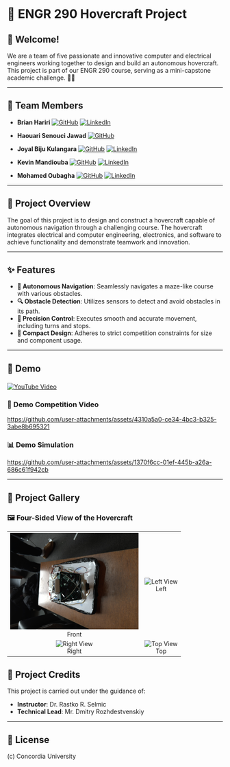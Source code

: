 # 🚀 ENGR 290 Hovercraft Project

## 🌟 Welcome!

We are a team of five passionate and innovative computer and electrical engineers working together to design and build an autonomous hovercraft. This project is part of our ENGR 290 course, serving as a mini-capstone academic challenge. 👋🗿

---

## 👥 Team Members

- **Brian Hariri** [<img src="https://github.githubassets.com/images/modules/logos_page/GitHub-Mark.png" alt="GitHub" width="23"/>](https://github.com/BrianHa03) [<img src="https://upload.wikimedia.org/wikipedia/commons/c/ca/LinkedIn_logo_initials.png" alt="LinkedIn" width="20"/>](https://linkedin.com/in/brian-i-hariri-60a4131b3) 

- **Haouari Senouci Jawad** [<img src="https://github.githubassets.com/images/modules/logos_page/GitHub-Mark.png" alt="GitHub" width="23"/>](https://github.com/predateur324) 

- **Joyal Biju Kulangara** [<img src="https://github.githubassets.com/images/modules/logos_page/GitHub-Mark.png" alt="GitHub" width="23"/>](https://github.com/Joyal99) [<img src="https://upload.wikimedia.org/wikipedia/commons/c/ca/LinkedIn_logo_initials.png" alt="LinkedIn" width="25"/>](https://linkedin.com/in/jbk79) 

- **Kevin Mandiouba** [<img src="https://github.githubassets.com/images/modules/logos_page/GitHub-Mark.png" alt="GitHub" width="23"/>](https://github.com/KevinMandiouba) [<img src="https://upload.wikimedia.org/wikipedia/commons/c/ca/LinkedIn_logo_initials.png" alt="LinkedIn" width="25"/>](https://linkedin.com/in/kevinmandiouba) 

- **Mohamed Oubagha** [<img src="https://github.githubassets.com/images/modules/logos_page/GitHub-Mark.png" alt="GitHub" width="23"/>](https://github.com/c-moha) [<img src="https://upload.wikimedia.org/wikipedia/commons/c/ca/LinkedIn_logo_initials.png" alt="LinkedIn" width="25"/>](https://linkedin.com/in/mohamed-oubagha-20799520a) 

---

## 📖 Project Overview

The goal of this project is to design and construct a hovercraft capable of autonomous navigation through a challenging course. The hovercraft integrates electrical and computer engineering, electronics, and software to achieve functionality and demonstrate teamwork and innovation.

---

## ✨ Features

- **🧭 Autonomous Navigation**: Seamlessly navigates a maze-like course with various obstacles.
- **🔍 Obstacle Detection**: Utilizes sensors to detect and avoid obstacles in its path.
- **🎯 Precision Control**: Executes smooth and accurate movement, including turns and stops.
- **📏 Compact Design**: Adheres to strict competition constraints for size and component usage.

---

## 🎥 Demo <p align="center">
  <a href="https://www.youtube.com/shorts/7OipNl-lfNY?feature=share" target="_blank">
    <img src="https://img.shields.io/badge/YouTube-Watch%20Video-red?logo=youtube&logoColor=white&style=for-the-badge" alt="YouTube Video"/>
  </a>
</p>

### 🏁 Demo Competition Video
https://github.com/user-attachments/assets/4310a5a0-ce34-4bc3-b325-3abe8b695321


### 📊 Demo Simulation
https://github.com/user-attachments/assets/1370f6cc-01ef-445b-a26a-686c61f942cb

---

## 📸 Project Gallery

### 🖼️ Four-Sided View of the Hovercraft

<table align="center">
  <tr>
    <td align="center">
      <img src="/images/front.jpg" alt="Front View" width="300"/><br>Front
    </td>
    <td align="center">
      <img src="/images/left.jpg" alt="Left View" width="300"/><br>Left
    </td>
  </tr>
  <tr>
    <td align="center">
      <img src="/images/right.jpg" alt="Right View" width="300"/><br>Right
    </td>
    <td align="center">
      <img src="/images/top.jpg" alt="Top View" width="300"/><br>Top
    </td>
  </tr>
</table>

## 🙌 Project Credits

This project is carried out under the guidance of:

- **Instructor**: Dr. Rastko R. Selmic  
- **Technical Lead**: Mr. Dmitry Rozhdestvenskiy  

---


## 🏫 License

(c) Concordia University
